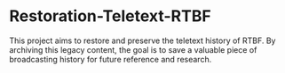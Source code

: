 # Restoration-Teletext-RTBF
This project aims to restore and preserve the teletext history of RTBF. By archiving this legacy content, the goal is to save a valuable piece of broadcasting history for future reference and research.
